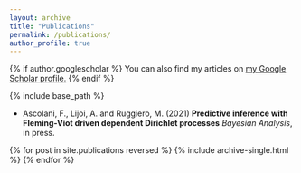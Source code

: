 ```yaml
---
layout: archive
title: "Publications"
permalink: /publications/
author_profile: true
---
```


{% if author.googlescholar %}
  You can also find my articles on <u><a href="{{author.googlescholar}}">my Google Scholar profile</a>.</u>
{% endif %}

{% include base_path %}

* Ascolani, F., Lijoi, A. and Ruggiero, M. (2021)
**Predictive inference with Fleming-Viot driven dependent Dirichlet processes**
*Bayesian Analysis*, in press.

{% for post in site.publications reversed %}
  {% include archive-single.html %}
{% endfor %}

